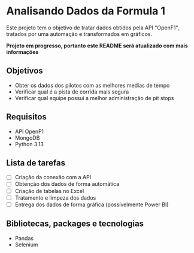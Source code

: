 # Analisando Dados da Formula 1

Este projeto tem o objetivo de tratar dados obtidos pela API "OpenF1", tratados por uma automação e transformados em gráficos.

**Projeto em progresso, portanto este README será atualizado com mais informações**

## Objetivos
- Obter os dados dos pilotos com as melhores medias de tempo
- Verificar qual é a pista de corrida mais segura
- Verificar qual equipe possuí a melhor administração de pit stops

## Requisitos
- API OpenF1
- MongoDB
- Python 3.13

## Lista de tarefas
- [ ] Criação da conexão com a API
- [ ] Obtenção dos dados de forma automática
- [ ] Criação de tabelas no Excel
- [ ] Tratamento e limpeza dos dados
- [ ] Entrega dos dados de forma gráfica (possívelmente Power BI)

## Bibliotecas, packages e tecnologias
- Pandas
- Selenium
